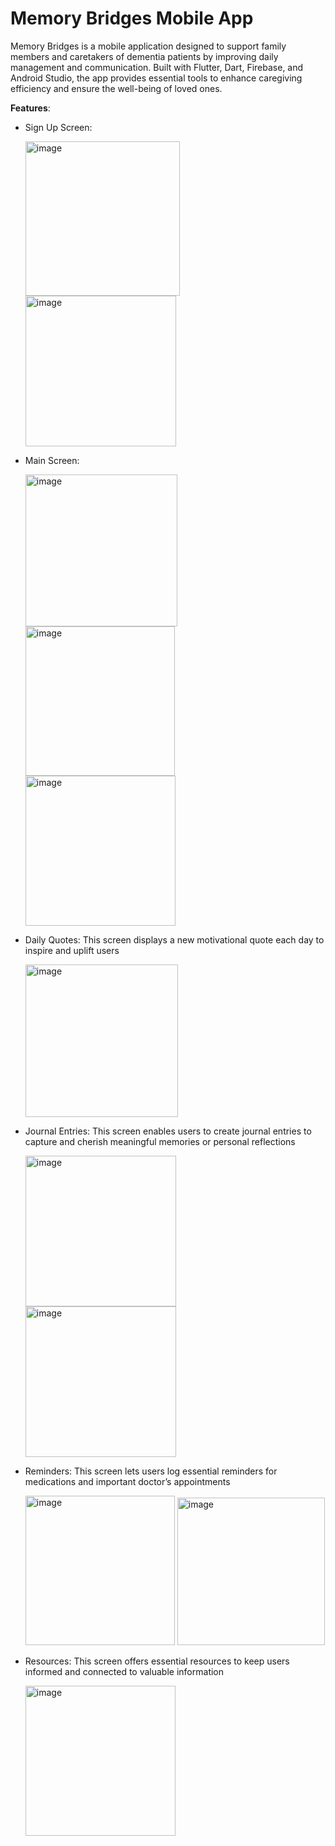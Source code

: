 # Memory Bridges Mobile App

Memory Bridges is a mobile application designed to support family members and caretakers of dementia patients by improving daily management and communication. Built with Flutter, Dart, Firebase, and Android Studio, the app provides essential tools to enhance caregiving efficiency and ensure the well-being of loved ones.

**Features**: 

- Sign Up Screen:

  <img width="247" alt="image" src="https://github.com/user-attachments/assets/0c138ff7-1257-40a0-b0c7-e5f6090b39ef" /> <img width="241" alt="image" src="https://github.com/user-attachments/assets/c4325e3e-6b0c-4d31-9aaf-928af09d5780" />

- Main Screen:

  <img width="243" alt="image" src="https://github.com/user-attachments/assets/5e79b8ec-9502-438e-ad2f-6eaeacf4173a" /> <img width="239" alt="image" src="https://github.com/user-attachments/assets/e9ebdebf-366b-4639-b071-b66985f8e869" /> <img width="240" alt="image" src="https://github.com/user-attachments/assets/6068fcaf-2d16-4d1d-a047-fe84c222e0a5" />

- Daily Quotes: This screen displays a new motivational quote each day to inspire and uplift users

  <img width="244" alt="image" src="https://github.com/user-attachments/assets/5e6773af-0e98-4c88-b314-b973930b7e25" />

- Journal Entries: This screen enables users to create journal entries to capture and cherish meaningful memories or personal reflections

   <img width="241" alt="image" src="https://github.com/user-attachments/assets/e64e3d63-57d0-4710-9369-47fd82c2aaa9" />
   <img width="241" alt="image" src="https://github.com/user-attachments/assets/2612ffac-6fb5-406f-bcb7-0bc84ac4701b" />

- Reminders: This screen lets users log essential reminders for medications and important doctor’s appointments

  <img width="239" alt="image" src="https://github.com/user-attachments/assets/a54aac24-f10e-4da9-8e9c-f525a15a32c7" />
  <img width="236" alt="image" src="https://github.com/user-attachments/assets/cd1b7a09-998d-4d01-89b6-7635684ff02b" />

- Resources: This screen offers essential resources to keep users informed and connected to valuable information

  <img width="240" alt="image" src="https://github.com/user-attachments/assets/111c0160-0553-485e-b23d-9381ed606e83" />







